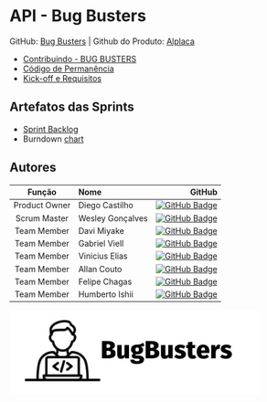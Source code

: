 # API - Bug Busters

GitHub: [Bug Busters](https://github.com/Fatec-Bug-Busters/Busters.git) | Github do Produto: [Alplaca](https://github.com/Fatec-Bug-Busters/alplaca)

- [Contribuindo - BUG BUSTERS](../CONTRIBUTING.md)
- [Código de Permanência](../CODE_OF_CONDUCT.md)
- [Kick-off e Requisitos](./Requisitos%20do%20Cliente%20-%20Kick-off.docx)

## Artefatos das Sprints

- [Sprint Backlog](https://bugbustersf.atlassian.net/)
- Burndown [chart](https://bugbustersf.atlassian.net/)

## Autores

|    Função     | Nome             |                                                                                                                                               GitHub |
| :-----------: | :--------------- | ---------------------------------------------------------------------------------------------------------------------------------------------------: |
| Product Owner | Diego Castilho   |             [![GitHub Badge](https://img.shields.io/badge/GitHub-111217?style=flat-square&logo=github&logoColor=white)](https://github.com/DigoCast) |
| Scrum Master  | Wesley Gonçalves |      [![GitHub Badge](https://img.shields.io/badge/GitHub-111217?style=flat-square&logo=github&logoColor=white)](https://github.com/WesleyGoncalves) |
|  Team Member  | Davi Miyake      |            [![GitHub Badge](https://img.shields.io/badge/GitHub-111217?style=flat-square&logo=github&logoColor=white)](https://github.com/DaviMBDev) |
|  Team Member  | Gabriel Viell    | [![GitHub Badge](https://img.shields.io/badge/GitHub-111217?style=flat-square&logo=github&logoColor=white)](https://github.com/GabrielViellCastilho) |
|  Team Member  | Vinicius Elias   |            [![GitHub Badge](https://img.shields.io/badge/GitHub-111217?style=flat-square&logo=github&logoColor=white)](https://github.com/ViniElias) |
|  Team Member  | Allan Couto      |           [![GitHub Badge](https://img.shields.io/badge/GitHub-111217?style=flat-square&logo=github&logoColor=white)](https://github.com/allancouto) |
| Team Member | Felipe Chagas | [![GitHub Badge](https://img.shields.io/badge/GitHub-111217?style=flat-square&logo=github&logoColor=white)](https://github.com/oFelipeChagas) |
| Team Member | Humberto Ishii | [![GitHub Badge](https://img.shields.io/badge/GitHub-111217?style=flat-square&logo=github&logoColor=white)](https://github.com/orgs/Fatec-Bug-Busters/people/HumbertoIshii) |

![Bug Busters](../assets/bug-busters-logo-black.jpg)
